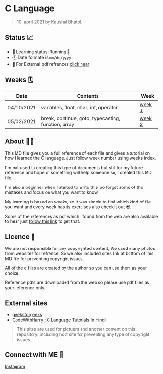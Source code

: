 # C Language

>10, april-2021 by Kaushal Bhatol.

## Status 📈

* 📖 Learning status: Running 📗
* 🕐 Date formate is `mm/dd/yyyy`
* 📂 For External pdf refrences [click hear][reference-folder]

## Weeks 🗓

 Date       | Contents                                              | Week
------------|-------------------------------------------------------|----------
04/10/2021  | variables, float, char, int, operator                 | [week 1](week_1/README.md)
05/02/2021  | break, continue, goto, typecasting, function, array   | [week 2](week_2/README.md)

## About 👷‍♂️

This MD file gives you a full reference of each file and gives a tutorial on how I learned the C language. Just follow week number using weeks index.

I'm not used to creating this type of documents but still for my future reference and hope of something will help someone so, I created this MD file.

I'm also a beginner when I started to write this. so forget some of the mistakes and focus on what you want to know.

My learning is based on weeks, so it was simple to find which kind of file you want and every week has its exercises also check it out 😎.

Some of the references as pdf which I found from the web are also available to hear just [follow this link][reference-folder] to get that.

## Licence 🔐

We are not responsible for any copyrighted content, We used many photos from websites for refrence. So we also included sites link at bottom of this MD file for preventing copyright issues.

All of the c files are created by the author so you can use them as your choice.

Reference pdfs are downloaded from the web so please use pdf files as your reference only.

## External sites

* [geeksforgeeks](https://www.geeksforgeeks.org/)
* [CodeWithHarry : C Language Tutorials In Hindi](https://www.youtube.com/playlist?list=PLu0W_9lII9aiXlHcLx-mDH1Qul38wD3aR)

> This sites are used for pictuers and another content on this repository. including host site for preventing any type of copyright issues.

## Connect with ME 📱

[Instagram](https://instagram.com/kaushal_bhatol)

<!-- link area -->
[reference-folder]: reference/
